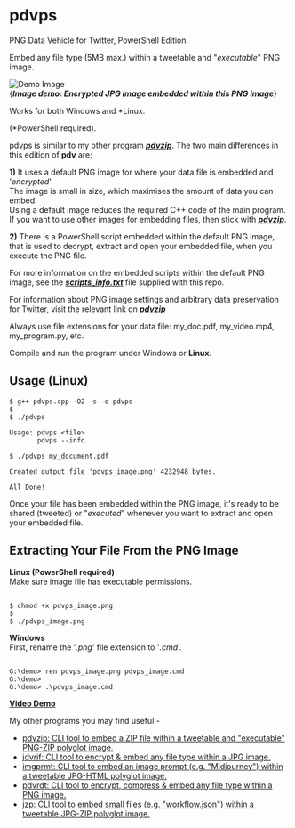 # pdvps

PNG Data Vehicle for Twitter, PowerShell Edition.

Embed any file type (5MB max.) within a tweetable and "*executable*" PNG image.  

![Demo Image](https://github.com/CleasbyCode/pdvps/blob/main/Demo_Image/soldier.png)  
{***Image demo: Encrypted JPG image embedded within this PNG image***}

Works for both Windows and *Linux. 

(*PowerShell required).

pdvps is similar to my other program [***pdvzip***](https://github.com/CleasbyCode/pdvzip). The two main differences in this edition of **pdv** are: 

**1)** It uses a default PNG image for where your data file is embedded and '*encrypted*'.  
The image is small in size, which maximises the amount of data you can embed.  
Using a default image reduces the required C++ code of the main program. If you want to use other images for embedding files, then stick with [***pdvzip***](https://github.com/CleasbyCode/pdvzip).

**2)** There is a PowerShell script embedded within the default PNG image, that is used to decrypt, extract and open your embedded file, when you execute the PNG file.

For more information on the embedded scripts within the default PNG image, see the [***scripts_info.txt***](https://github.com/CleasbyCode/pdvps/blob/main/src/scripts_info.txt) file supplied with this repo.

For information about PNG image settings and arbitrary data preservation for Twitter, visit the relevant link on [***pdvzip***](https://github.com/CleasbyCode/pdvzip#png-image-requirements-for-arbitrary-data-preservation)

Always use file extensions for your data file: my_doc.pdf, my_video.mp4, my_program.py, etc.

Compile and run the program under Windows or **Linux**.

## Usage (Linux)

```console
$ g++ pdvps.cpp -O2 -s -o pdvps
$
$ ./pdvps

Usage: pdvps <file>
       pdvps --info

$ ./pdvps my_document.pdf

Created output file 'pdvps_image.png' 4232948 bytes.

All Done!

```

Once your file has been embedded within the PNG image, it's ready to be shared (tweeted) or "*executed*" whenever you want to extract and open your embedded file.

## Extracting Your File From the PNG Image
**Linux (PowerShell required)**    
Make sure image file has executable permissions.
```console

$ chmod +x pdvps_image.png
$
$ ./pdvps_image.png 

```  
**Windows**   
First, rename the '*.png*' file extension to '*.cmd*'.
```console

G:\demo> ren pdvps_image.png pdvps_image.cmd
G:\demo>
G:\demo> .\pdvps_image.cmd

```

[**Video Demo**](https://www.youtube.com/watch_popup?v=FCleYo9vJas)

My other programs you may find useful:-

* [pdvzip: CLI tool to embed a ZIP file within a tweetable and "executable" PNG-ZIP polyglot image.](https://github.com/CleasbyCode/pdvzip)
* [jdvrif: CLI tool to encrypt & embed any file type within a JPG image.](https://github.com/CleasbyCode/jdvrif)
* [imgprmt: CLI tool to embed an image prompt (e.g. "Midjourney") within a tweetable JPG-HTML polyglot image.](https://github.com/CleasbyCode/imgprmt)
* [pdvrdt: CLI tool to encrypt, compress & embed any file type within a PNG image.](https://github.com/CleasbyCode/pdvrdt)
* [jzp: CLI tool to embed small files (e.g. "workflow.json") within a tweetable JPG-ZIP polyglot image.](https://github.com/CleasbyCode/jzp)  

##

